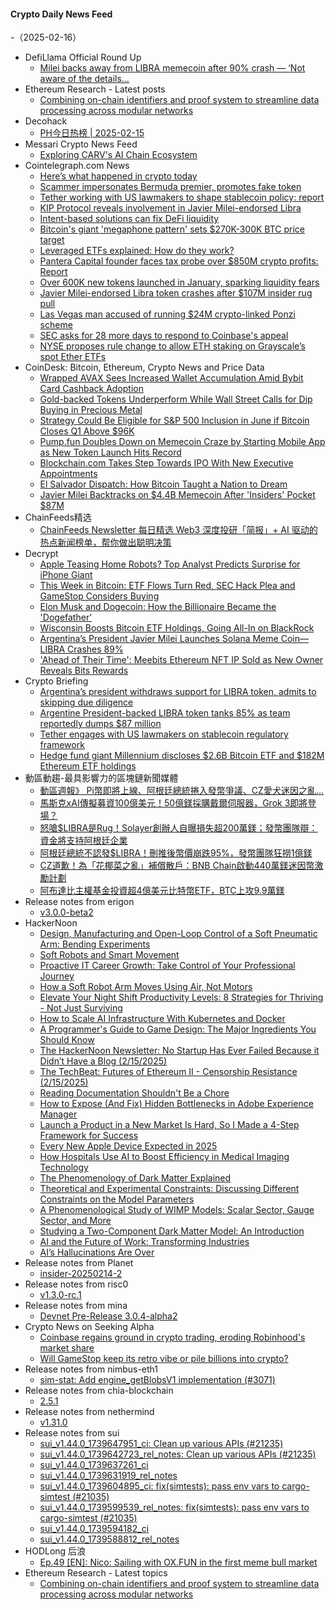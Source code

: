 #### Crypto Daily News Feed
-（2025-02-16）

- DefiLlama Official Round Up
  - [Milei backs away from LIBRA memecoin after 90% crash — ‘Not aware of the details...](https://t.me/s/defillama_tg/1741)
- Ethereum Research - Latest posts
  - [Combining on-chain identifiers and proof system to streamline data processing across modular networks](https://ethresear.ch/t/combining-on-chain-identifiers-and-proof-system-to-streamline-data-processing-across-modular-networks/21753#post_1)
- Decohack
  - [PH今日热榜 | 2025-02-15](https://decohack.com/producthunt-daily-2025-02-15/)
- Messari Crypto News Feed
  - [Exploring CARV's AI Chain Ecosystem](https://messari.io/article/exploring-carv-s-ai-chain-ecosystem)
- Cointelegraph.com News
  - [Here’s what happened in crypto today](https://cointelegraph.com/news/what-happened-in-crypto-today?utm_source=rss_feed&utm_medium=rss&utm_campaign=rss_partner_inbound)
  - [Scammer impersonates Bermuda premier, promotes fake token](https://cointelegraph.com/news/scammer-impersonates-bermuda-premier-promotes-fake-token?utm_source=rss_feed&utm_medium=rss&utm_campaign=rss_partner_inbound)
  - [Tether working with US lawmakers to shape stablecoin policy: report](https://cointelegraph.com/news/tether-working-us-regulators-stablecoin-policy?utm_source=rss_feed&utm_medium=rss&utm_campaign=rss_partner_inbound)
  - [KIP Protocol reveals involvement in Javier Milei-endorsed Libra](https://cointelegraph.com/news/kip-protocol-reveals-involvement-javier-milei-endorsed-libra?utm_source=rss_feed&utm_medium=rss&utm_campaign=rss_partner_inbound)
  - [Intent-based solutions can fix DeFi liquidity](https://cointelegraph.com/news/intent-based-solutions-can-fix-de-fi-liquidity?utm_source=rss_feed&utm_medium=rss&utm_campaign=rss_partner_inbound)
  - [Bitcoin&#039;s giant &#039;megaphone pattern&#039; sets $270K-300K BTC price target](https://cointelegraph.com/news/bitcoin-giant-megaphone-pattern-270k-300k-btc-price-target?utm_source=rss_feed&utm_medium=rss&utm_campaign=rss_partner_inbound)
  - [Leveraged ETFs explained: How do they work?](https://cointelegraph.com/explained/leveraged-etfs-explained-how-do-they-work?utm_source=rss_feed&utm_medium=rss&utm_campaign=rss_partner_inbound)
  - [Pantera Capital founder faces tax probe over $850M crypto profits: Report](https://cointelegraph.com/news/pantera-capital-founder-tax-investigation-crypto?utm_source=rss_feed&utm_medium=rss&utm_campaign=rss_partner_inbound)
  - [Over 600K new tokens launched in January, sparking liquidity fears](https://cointelegraph.com/news/crypto-token-issuance-600k-liquidity-risk?utm_source=rss_feed&utm_medium=rss&utm_campaign=rss_partner_inbound)
  - [Javier Milei-endorsed Libra token crashes after $107M insider rug pull](https://cointelegraph.com/news/milei-libra-token-scandal-107m-rug-pull?utm_source=rss_feed&utm_medium=rss&utm_campaign=rss_partner_inbound)
  - [Las Vegas man accused of running $24M crypto-linked Ponzi scheme](https://cointelegraph.com/news/las-vegas-man-crypto-linked-ai-ponzi-scheme-charges?utm_source=rss_feed&utm_medium=rss&utm_campaign=rss_partner_inbound)
  - [SEC asks for 28 more days to respond to Coinbase&#039;s appeal](https://cointelegraph.com/news/crypto-exchange-coinbase-us-sec-lawsuit-request-extension?utm_source=rss_feed&utm_medium=rss&utm_campaign=rss_partner_inbound)
  - [NYSE proposes rule change to allow ETH staking on Grayscale’s spot Ether ETFs](https://cointelegraph.com/news/grayscale-spot-ether-etf-staking-proposal-united-states-nyse?utm_source=rss_feed&utm_medium=rss&utm_campaign=rss_partner_inbound)
- CoinDesk: Bitcoin, Ethereum, Crypto News and Price Data
  - [Wrapped AVAX Sees Increased Wallet Accumulation Amid Bybit Card Cashback Adoption](https://www.coindesk.com/markets/2025/02/15/wrapped-avax-sees-increased-wallet-accumulation-amid-bybit-card-cashback-adoption)
  - [Gold-backed Tokens Underperform While Wall Street Calls for Dip Buying in Precious Metal](https://www.coindesk.com/markets/2025/02/15/gold-backed-tokens-underperform-while-wall-street-calls-for-dip-buying-in-precious-metal)
  - [Strategy Could Be Eligible for S&P 500 Inclusion in June if Bitcoin Closes Q1 Above $96K](https://www.coindesk.com/markets/2025/02/15/strategy-could-be-eligible-for-s-and-p-500-inclusion-in-june-if-bitcoin-closes-q1-above-usd96k)
  - [Pump.fun Doubles Down on Memecoin Craze by Starting Mobile App as New Token Launch Hits Record](https://www.coindesk.com/markets/2025/02/15/pump-fun-doubles-down-on-memecoin-craze-by-starting-new-mobile-app-as-new-token-launch-hits-record)
  - [Blockchain.com Takes Step Towards IPO With New Executive Appointments](https://www.coindesk.com/business/2025/02/15/blockchain-com-takes-step-towards-ipo-with-new-executive-appointments)
  - [El Salvador Dispatch: How Bitcoin Taught a Nation to Dream](https://www.coindesk.com/coindesk-news/2025/02/14/el-salvador-dispatch-how-bitcoin-taught-a-nation-to-dream)
  - [Javier Milei Backtracks on $4.4B Memecoin After 'Insiders' Pocket $87M](https://www.coindesk.com/business/2025/02/15/javier-milei-backtracks-on-usd4-4b-memecoin-after-insiders-pocket-usd87m)
- ChainFeeds精选
  - [ChainFeeds Newsletter 每日精选 Web3 深度投研「简报」+ AI 驱动的热点新闻榜单，帮你做出聪明决策](https://substack.chainfeeds.xyz/p/deepseek-web3-ai-bnb-chain-cz-bnb)
- Decrypt
  - [Apple Teasing Home Robots? Top Analyst Predicts Surprise for iPhone Giant](https://decrypt.co/306093/apple-home-robots-analyst-predicts-surprise)
  - [This Week in Bitcoin: ETF Flows Turn Red, SEC Hack Plea and GameStop Considers Buying](https://decrypt.co/306000/this-week-bitcoin-etf-flows-red-sec-hack-gamestop)
  - [Elon Musk and Dogecoin: How the Billionaire Became the 'Dogefather'](https://decrypt.co/291361/elon-musk-dogecoin-timeline-explained)
  - [Wisconsin Boosts Bitcoin ETF Holdings, Going All-In on BlackRock](https://decrypt.co/306077/wisconsin-boosts-bitcoin-etf-holdings-blackrock)
  - [Argentina’s President Javier Milei Launches Solana Meme Coin—LIBRA Crashes 89%](https://decrypt.co/306134/did-argentina-president-javier-milei-launch-solana-meme-coin)
  - ['Ahead of Their Time': Meebits Ethereum NFT IP Sold as New Owner Reveals Bits Rewards](https://decrypt.co/306109/meebits-ethereum-nft-ip-sold-bits-rewards)
- Crypto Briefing
  - [Argentina’s president withdraws support for LIBRA token, admits to skipping due diligence](https://cryptobriefing.com/milei-crypto-controversies-libra-coinx/)
  - [Argentine President-backed LIBRA token tanks 85% as team reportedly dumps $87 million](https://cryptobriefing.com/libra-token-crash-argentina/)
  - [Tether engages with US lawmakers on stablecoin regulatory framework](https://cryptobriefing.com/tether-stablecoin-regulations-engagement/)
  - [Hedge fund giant Millennium discloses $2.6B Bitcoin ETF and $182M Ethereum ETF holdings](https://cryptobriefing.com/millennium-bitcoin-ethereum-etfs-holdings/)
- 動區動趨-最具影響力的區塊鏈新聞媒體
  - [動區週報》 Pi幣即將上線、阿根廷總統捲入發幣爭議、CZ愛犬迷因之亂…](https://www.blocktempo.com/quick-look-at-this-week-market-dynamics-and-analysis-0215/)
  - [馬斯克xAI傳擬募資100億美元！50億鎂採購戴爾伺服器，Grok 3即將登場？](https://www.blocktempo.com/musks-xai-reportedly-plans-to-raise-10-billion/)
  - [怒嗆$LIBRA是Rug！Solayer創辦人自曝損失超200萬鎂；發幣團隊辯：資金將支持阿根廷企業](https://www.blocktempo.com/solayer-founder-reveals-a-loss-of-over-2-million-in-libra-and-launches-a-doxxing-campaign-against-the-kip-protocol-team/)
  - [阿根廷總統不認發$LIBRA！刪推後幣價崩跌95%，發幣團隊狂撈1億鎂](https://www.blocktempo.com/argentine-president-javier-milei-denies-issuing-libra/)
  - [CZ道歉！為「花椰菜之亂」補償散戶：BNB Chain啟動440萬鎂迷因幣激勵計劃](https://www.blocktempo.com/cz-apologizes-and-vows-to-compensate-retail-investors/)
  - [阿布達比主權基金投資超4億美元比特幣ETF，BTC上攻9.9萬鎂](https://www.blocktempo.com/abu-dhabi-sovereign-wealth-fund-invests-over-400-million-in-bitcoin-etfs/)
- Release notes from erigon
  - [v3.0.0-beta2](https://github.com/erigontech/erigon/releases/tag/v3.0.0-beta2)
- HackerNoon
  - [Design, Manufacturing and Open-Loop Control of a Soft Pneumatic Arm: Bending Experiments](https://hackernoon.com/design-manufacturing-and-open-loop-control-of-a-soft-pneumatic-arm-bending-experiments?source=rss)
  - [Soft Robots and Smart Movement](https://hackernoon.com/soft-robots-and-smart-movement?source=rss)
  - [Proactive IT Career Growth: Take Control of Your Professional Journey](https://hackernoon.com/proactive-it-career-growth-take-control-of-your-professional-journey?source=rss)
  - [How a Soft Robot Arm Moves Using Air, Not Motors](https://hackernoon.com/how-a-soft-robot-arm-moves-using-air-not-motors?source=rss)
  - [Elevate Your Night Shift Productivity Levels: 8 Strategies for Thriving - Not Just Surviving](https://hackernoon.com/elevate-your-night-shift-productivity-levels-8-strategies-for-thriving-not-just-surviving?source=rss)
  - [How to Scale AI Infrastructure With Kubernetes and Docker](https://hackernoon.com/how-to-scale-ai-infrastructure-with-kubernetes-and-docker?source=rss)
  - [A Programmer's Guide to Game Design: The Major Ingredients You Should Know](https://hackernoon.com/a-programmers-guide-to-game-design-the-major-ingredients-you-should-know?source=rss)
  - [The HackerNoon Newsletter: No Startup Has Ever Failed Because it Didn’t Have a Blog (2/15/2025)](https://hackernoon.com/2-15-2025-newsletter?source=rss)
  - [The TechBeat: Futures of Ethereum II - Censorship Resistance (2/15/2025)](https://hackernoon.com/2-15-2025-techbeat?source=rss)
  - [Reading Documentation Shouldn't Be a Chore](https://hackernoon.com/reading-documentation-shouldnt-be-a-chore?source=rss)
  - [How to Expose (And Fix) Hidden Bottlenecks in Adobe Experience Manager](https://hackernoon.com/how-to-expose-and-fix-hidden-bottlenecks-in-adobe-experience-manager?source=rss)
  - [Launch a Product in a New Market Is Hard, So I Made a 4-Step Framework for Success](https://hackernoon.com/launch-a-product-in-a-new-market-is-hard-so-i-made-a-4-step-framework-for-success?source=rss)
  - [Every New Apple Device Expected in 2025](https://hackernoon.com/every-new-apple-device-expected-in-2025?source=rss)
  - [How Hospitals Use AI to Boost Efficiency in Medical Imaging Technology](https://hackernoon.com/how-hospitals-use-ai-to-boost-efficiency-in-medical-imaging-technology?source=rss)
  - [The Phenomenology of Dark Matter Explained](https://hackernoon.com/the-phenomenology-of-dark-matter-explained?source=rss)
  - [Theoretical and Experimental Constraints: Discussing Different Constraints on the Model Parameters](https://hackernoon.com/theoretical-and-experimental-constraints-discussing-different-constraints-on-the-model-parameters?source=rss)
  - [A Phenomenological Study of WIMP Models: Scalar Sector, Gauge Sector, and More](https://hackernoon.com/a-phenomenological-study-of-wimp-models-scalar-sector-gauge-sector-and-more?source=rss)
  - [Studying a Two-Component Dark Matter Model: An Introduction](https://hackernoon.com/studying-a-two-component-dark-matter-model-an-introduction?source=rss)
  - [AI and the Future of Work: Transforming Industries](https://hackernoon.com/ai-and-the-future-of-work-transforming-industries?source=rss)
  - [AI’s Hallucinations Are Over](https://hackernoon.com/ais-hallucinations-are-over?source=rss)
- Release notes from Planet
  - [insider-20250214-2](https://github.com/Planetable/Planet/releases/tag/insider-20250214-2)
- Release notes from risc0
  - [v1.3.0-rc.1](https://github.com/risc0/risc0/releases/tag/v1.3.0-rc.1)
- Release notes from mina
  - [Devnet Pre-Release 3.0.4-alpha2](https://github.com/MinaProtocol/mina/releases/tag/3.0.4-alpha2)
- Crypto News on Seeking Alpha
  - [Coinbase regains ground in crypto trading, eroding Robinhood's market share](https://seekingalpha.com/news/4407812-coinbase-regains-ground-in-crypto-trading-eroding-robinhoods-market-share?utm_source=feed_news_crypto&utm_medium=referral&feed_item_type=news)
  - [Will GameStop keep its retro vibe or pile billions into crypto?](https://seekingalpha.com/news/4408943-will-gamestop-keep-its-retro-vibe-or-pile-billions-into-crypto?utm_source=feed_news_crypto&utm_medium=referral&feed_item_type=news)
- Release notes from nimbus-eth1
  - [sim-stat: Add engine_getBlobsV1 implementation (#3071)](https://github.com/status-im/nimbus-eth1/releases/tag/sim-stat)
- Release notes from chia-blockchain
  - [2.5.1](https://github.com/Chia-Network/chia-blockchain/releases/tag/2.5.1)
- Release notes from nethermind
  - [v1.31.0](https://github.com/NethermindEth/nethermind/releases/tag/1.31.0)
- Release notes from sui
  - [sui_v1.44.0_1739647951_ci: Clean up various APIs (#21235)](https://github.com/MystenLabs/sui/releases/tag/sui_v1.44.0_1739647951_ci)
  - [sui_v1.44.0_1739642723_rel_notes: Clean up various APIs (#21235)](https://github.com/MystenLabs/sui/releases/tag/sui_v1.44.0_1739642723_rel_notes)
  - [sui_v1.44.0_1739637261_ci](https://github.com/MystenLabs/sui/releases/tag/sui_v1.44.0_1739637261_ci)
  - [sui_v1.44.0_1739631919_rel_notes](https://github.com/MystenLabs/sui/releases/tag/sui_v1.44.0_1739631919_rel_notes)
  - [sui_v1.44.0_1739604895_ci: fix(simtests): pass env vars to cargo-simtest (#21035)](https://github.com/MystenLabs/sui/releases/tag/sui_v1.44.0_1739604895_ci)
  - [sui_v1.44.0_1739599539_rel_notes: fix(simtests): pass env vars to cargo-simtest (#21035)](https://github.com/MystenLabs/sui/releases/tag/sui_v1.44.0_1739599539_rel_notes)
  - [sui_v1.44.0_1739594182_ci](https://github.com/MystenLabs/sui/releases/tag/sui_v1.44.0_1739594182_ci)
  - [sui_v1.44.0_1739588812_rel_notes](https://github.com/MystenLabs/sui/releases/tag/sui_v1.44.0_1739588812_rel_notes)
- HODLong 后浪
  - [Ep.49 [EN]: Nico: Sailing with OX.FUN in the first meme bull market](https://hodlong-hou-lang.simplecast.com/episodes/ep49-en-nico-sailing-with-oxfun-in-the-first-meme-bull-market-AkdX4OIT)
- Ethereum Research - Latest topics
  - [Combining on-chain identifiers and proof system to streamline data processing across modular networks](https://ethresear.ch/t/combining-on-chain-identifiers-and-proof-system-to-streamline-data-processing-across-modular-networks/21753)
